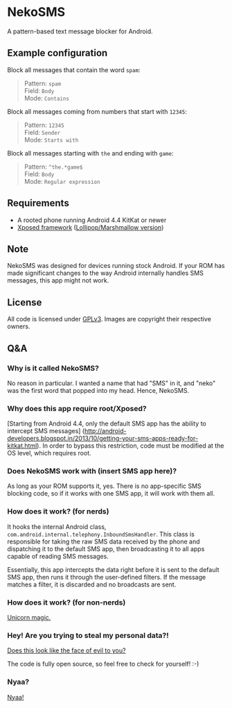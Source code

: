 # NekoSMS

A pattern-based text message blocker for Android.

## Example configuration

Block all messages that contain the word `spam`:
> Pattern: `spam`  
> Field: `Body`  
> Mode: `Contains`

Block all messages coming from numbers that start with `12345`:
> Pattern: `12345`  
> Field: `Sender`  
> Mode: `Starts with`

Block all messages starting with `the` and ending with `game`:
> Pattern: `^the.*game$`  
> Field: `Body`  
> Mode: `Regular expression`

## Requirements

- A rooted phone running Android 4.4 KitKat or newer
- [Xposed framework](http://forum.xda-developers.com/xposed/xposed-installer-versions-changelog-t2714053)
  ([Lollipop/Marshmallow version](http://forum.xda-developers.com/showthread.php?t=3034811))

## Note

NekoSMS was designed for devices running stock Android. If your ROM has made 
significant changes to the way Android internally handles SMS messages, this 
app might not work.

## License

All code is licensed under [GPLv3](http://www.gnu.org/licenses/gpl-3.0.txt). 
Images are copyright their respective owners.

## Q&A

### Why is it called NekoSMS?

No reason in particular. I wanted a name that had "SMS" in it, and "neko" was the 
first word that popped into my head. Hence, NekoSMS.

### Why does this app require root/Xposed?

[Starting from Android 4.4, only the default SMS app has the ability to intercept SMS messages]
(http://android-developers.blogspot.in/2013/10/getting-your-sms-apps-ready-for-kitkat.html).
In order to bypass this restriction, code must be modified at the OS level, which requires root.

### Does NekoSMS work with (insert SMS app here)?

As long as your ROM supports it, yes. There is no app-specific SMS blocking 
code, so if it works with one SMS app, it will work with them all.

### How does it work? (for nerds)

It hooks the internal Android class, `com.android.internal.telephony.InboundSmsHandler`. 
This class is responsible for taking the raw SMS data received by the phone and 
dispatching it to the default SMS app, then broadcasting it to all apps capable of 
reading SMS messages.

Essentially, this app intercepts the data right before it is sent to the default 
SMS app, then runs it through the user-defined filters. If the message matches 
a filter, it is discarded and no broadcasts are sent.

### How does it work? (for non-nerds)

[Unicorn magic.](https://www.youtube.com/watch?v=wwZ4suij8oM)

### Hey! Are you trying to steal my personal data?!

[Does this look like the face of evil to you?](http://i.imgur.com/rOYrxsN.gif)

The code is fully open source, so feel free to check for yourself! :-)

### Nyaa?

[Nyaa!](http://i.imgur.com/EUkvvOl.jpg)
